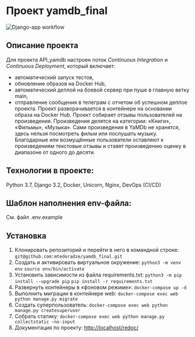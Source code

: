 # Проект yamdb_final
![Django-app workflow](https://github.com/mtedoradze/yamdb_final/actions/workflows/yamdb_workflow.yml/badge.svg)

## Описание проекта
Для проекта  API_yamdb настроен поток _Continuous Integration_ и _Continuous Deployment_, который включает:
* автоматический запуск тестов,
* обновление образов на Docker Hub,
* автоматический деплой на боевой сервер при пуше в главную ветку main,
* отправление сообщения в телеграм с отчетом об успешном деплое проекта.
Проект разворачивается в контейнере на основании образа на Docker Hub.
Проект собирает отзывы пользователей на произведения. Произведения делятся на категории: «Книги», «Фильмы», «Музыка».
Сами произведения в YaMDb не хранятся, здесь нельзя посмотреть фильм или послушать музыку.
Благодарные или возмущённые пользователи оставляют к произведениям текстовые отзывы и ставят произведению оценку в диапазоне от одного до десяти.

## Технологии в проекте:
Python 3.7, 
Django 3.2, 
Docker, 
Unicorn, 
Nginx,
DevOps (CI/CD)

## Шаблон наполнения env-файла:
См. файл .env.example

## Установка
1. Клонировать репозиторий и перейти в него в командной строке:
`git@github.com:mtedoradze/yamdb_final.git`
2. Cоздать и активировать виртуальное окружение:
`python3 -m venv env`
`source env/bin/activate`
3. Установить зависимости из файла requirements.txt:
`python3 -m pip install --upgrade pip`
`pip install -r requirements.txt`
4. Развернуть контейнеры в «фоновом режиме»:
`docker-compose up -d`
5. Выполнить миграции в контейнере web:
`docker-compose exec web python manage.py migrate`
6. Создать суперпользователь:
`docker-compose exec web python manage.py createsuperuser`
7. Собрать статику:
`docker-compose exec web python manage.py collectstatic —no-input `
8. Документация по проекту:
 [http://localhost/redoc/](_http://localhost/redoc/_)  

